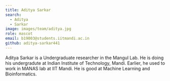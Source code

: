 ```yaml
---
title: Aditya Sarkar
search:
  - Aditya
  - Sarkar
image: images/team/aditya.jpg
role: mascot
email: b19003@students.iitmandi.ac.in
github: aditya-sarkar441
---
```


Aditya Sarkar is a Undergraduate researcher in the Mangul Lab. He is doing his undergradute at Indian Institute of Technology, Mandi. Earlier, he used to work in MANAS lab at IIT Mandi. He is good at Machine Learning and Bioinformatics.
